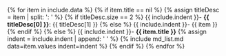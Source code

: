 {% for item in include.data %}
    {% if item.title == nil %}
        {% assign titleDesc = item | split: ': ' %}
        {% if titleDesc.size == 2 %}
{{ include.indent }}- **{{ titleDesc[0] }}**: {{ titleDesc[1] }}
        {% else %}
{{ include.indent }}- {{ item }}
        {% endif %}
    {% else %}
{{ include.indent }}- **{{ item.title }}**
        {% assign indent = include.indent | append: '  ' %}
    {% include md_list.md data=item.values indent=indent %}
    {% endif %}
{% endfor %}